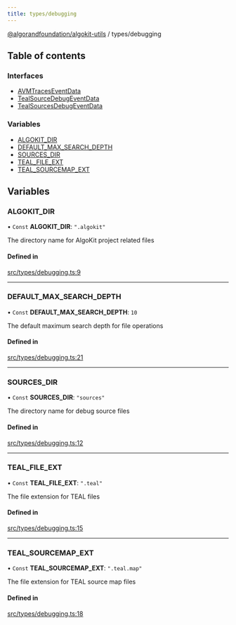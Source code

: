 ```yaml
---
title: types/debugging
---
```


[@algorandfoundation/algokit-utils](/reference/algokit-utils-ts/api/readme/) / types/debugging

## Table of contents

### Interfaces

- [AVMTracesEventData](/reference/algokit-utils-ts/api/interfaces/types_debuggingavmtraceseventdata/)
- [TealSourceDebugEventData](/reference/algokit-utils-ts/api/interfaces/types_debuggingtealsourcedebugeventdata/)
- [TealSourcesDebugEventData](/reference/algokit-utils-ts/api/interfaces/types_debuggingtealsourcesdebugeventdata/)

### Variables

- [ALGOKIT_DIR](#algokit_dir)
- [DEFAULT_MAX_SEARCH_DEPTH](#default_max_search_depth)
- [SOURCES_DIR](#sources_dir)
- [TEAL_FILE_EXT](#teal_file_ext)
- [TEAL_SOURCEMAP_EXT](#teal_sourcemap_ext)

## Variables

### ALGOKIT_DIR

• `Const` **ALGOKIT_DIR**: `".algokit"`

The directory name for AlgoKit project related files

#### Defined in

[src/types/debugging.ts:9](https://github.com/algorandfoundation/algokit-utils-ts/blob/main/src/types/debugging.ts#L9)

---

### DEFAULT_MAX_SEARCH_DEPTH

• `Const` **DEFAULT_MAX_SEARCH_DEPTH**: `10`

The default maximum search depth for file operations

#### Defined in

[src/types/debugging.ts:21](https://github.com/algorandfoundation/algokit-utils-ts/blob/main/src/types/debugging.ts#L21)

---

### SOURCES_DIR

• `Const` **SOURCES_DIR**: `"sources"`

The directory name for debug source files

#### Defined in

[src/types/debugging.ts:12](https://github.com/algorandfoundation/algokit-utils-ts/blob/main/src/types/debugging.ts#L12)

---

### TEAL_FILE_EXT

• `Const` **TEAL_FILE_EXT**: `".teal"`

The file extension for TEAL files

#### Defined in

[src/types/debugging.ts:15](https://github.com/algorandfoundation/algokit-utils-ts/blob/main/src/types/debugging.ts#L15)

---

### TEAL_SOURCEMAP_EXT

• `Const` **TEAL_SOURCEMAP_EXT**: `".teal.map"`

The file extension for TEAL source map files

#### Defined in

[src/types/debugging.ts:18](https://github.com/algorandfoundation/algokit-utils-ts/blob/main/src/types/debugging.ts#L18)
